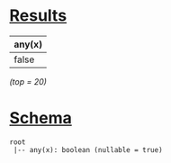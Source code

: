 # [Results](#tab/results)

|any(x)|
|------|
|false |

_(top = 20)_

# [Schema](#tab/schema)

```shell
root
 |-- any(x): boolean (nullable = true)

```
